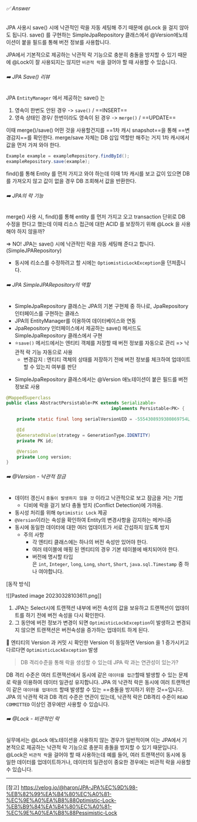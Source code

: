 
###### ✅ Answer 
JPA 사용시 save() 시에 낙관적인 락을 자동 세팅해 주기 때문에 @Lock 을 걸지 않아도 됩니다. 
save() 를 구현하는 SimpleJpaRepository 클래스에서 @Version에노테이션이 붙을 필드를 통해 버전 정보를 사용합니다. 

JPA에서 기본적으로 제공하는 낙관적 락 기능으로 충분히 충돌을 방지할 수 있기 때문에 @Lock이 잘 사용되지는 않지만  `비관적 락`을 걸어야 할 때 사용할 수 있습니다. 

###### ➡️ JPA Save() 리뷰 
JPA `EntityManager` 에서 제공하는 save() 는 
1. 영속이 한번도 안된 경우 -> `save()` / ==INSERT==
2. 영속 상태인 경우/ 한번이라도 영속이 된 경우 -> `merge()` / ==UPDATE==

이때 merge()/save() 어떤 것을 사용할건지를 ==1차 캐시 snapshot==을 통해 ==변경감지==를 확인한다. 
merge/save 자체는 DB 삽입 역할만 해주는 거지 1차 캐시에서 값을 먼저 가져 와야 한다. 

```java
Example example = exampleRepository.findById();
exampleRepository.save(example);
```

find()를 통해 Entity 를 먼저 가지고 와야 하는데 이때 1차 캐시를 보고
값이 있으면 DB 를 가져오지 않고 값이 없을 경우 DB 조회해서 값을 반환한다. 

###### ➡️ JPA의 락 기능  

merge() 사용 시, find()를 통해 entity 를 먼저 가지고 오고 transaction 단위로 DB 수정을 한다고 했는데 이때 리소스 접근에 대한 ACID 를 보장하기 위해 @Lock 을 사용해야 하지 않을까? 

=> NO! JPA는 save() 시에 낙관적인 락을 자동 세팅해 준다고 합니다. (SimpleJPARepository) 
- 동시에 리소스를 수정하려고 할 시에는 `OptiomisticLockException`을 던져줍니다. 

###### ➡️ JPA SimpleJPARepository의 역할
- SimpleJpaRepository 클래스는 JPA의 기본 구현체 중 하나로, JpaRepository 인터페이스를 구현하는 클래스
- JPA의 EntityManager를 이용하여 데이터베이스와 연동
- JpaRepository 인터페이스에서 제공하는 save() 메서드도 SimpleJpaRepository 클래스에서 구현
- ⭐`save()` 메서드에서는 엔티티 객체를 저장할 때 버전 정보를 자동으로 관리 => 낙관적 락 기능 자동으로 사용 
	- 변경감지 : 엔티티 객체의 상태를 저장하기 전에 버전 정보를 체크하여 업데이트할 수 있는지 여부를 판단

* SimpleJpaRepository 클래스에서는 @Version 애노테이션이 붙은 필드를 버전 정보로 사용
```java
@MappedSuperclass
public class AbstractPersistable<PK extends Serializable> 
										implements Persistable<PK> {

    private static final long serialVersionUID = -5554308939380869754L;

    @Id
    @GeneratedValue(strategy = GenerationType.IDENTITY)
    private PK id;

    @Version
    private Long version;
}
```

###### ➡️ @Version - 낙관적 잠금 
* 데이터 갱신시 `충돌이 발생하지 않을 것` 이라고 낙관적으로 보고 잠금을 거는 기법
	 * 디비에 락을 걸기 보다 충돌 방지 (Conflict Detection)에 가까움. 
* 동시성 처리를 위해 `Optimistic Lock` 제공 
* `@Version`이라는 속성을 확인하여 Entity의 변경사항을 감지하는 메커니즘
* 동시에 동일한 데이터에 대한 여러 업데이트가 서로 간섭하지 않도록 방지
	* 주의 사항 
		* 각 엔티티 클래스에는 하나의 버전 속성만 있어야 한다.
		-   여러 테이블에 매핑 된 엔티티의 경우 기본 테이블에 배치되어야 한다.
		-   버전에 명시할 타입은 `int`, `Integer`, `long`, `Long`, `short`, `Short`, `java.sql.Timestamp` 중 하나 여야합니다.

[동작 방식]

![[Pasted image 20230328103611.png]]

1.  JPA는 Select시에 트랜잭션 내부에 버전 속성의 값을 보유하고 트랜젝션이 업데이트를 하기 전에 버전 속성을 다시 확인한다.
2.  그 동안에 버전 정보가 변경이 되면 `OptimisticLockException`이 발생하고 변경되지 않으면 트랜잭션은 버전속성을 증가하는 업데이트 하게 된다.

🔺 엔티티의 Version 과 커밋 시 확인한 Version 이 동일하면 Version 을 1 증가시키고 다르다면 `OptimisticLockException` 발생 

> DB 격리수준을 통해 락을 생성할 수 있는데 JPA 락 과는 연관성이 있는가? 

DB  격리 수준은 여러 트랜잭션에서 동시에 같은 `데이터를 접근`할때 발생할 수 있는 문제로 락을 이용하여 데이터 일관성 유지합니다. 
JPA 의 낙관적 락은 동시에 여러 트랜잭션이 같은 `데이터를 업데이트` 할때 발생할 수 있는 ==충돌을 방지하기 위한 것==입니다. 
JPA 의 낙관적 락과 DB 격리 수준은 연관이 있는데, 낙관적 락은 DB격리 수준이 `READ COMMITTED` 이상인 경우에만 사용할 수 있습니다. 

###### ➡️ @Lock - 비관적인 락 
실무에서는 @Lock 애노테이션을 사용하지 않는 경우가 일반적이며 
이는 JPA에서 기본적으로 제공하는 낙관적 락 기능으로 충분히 충돌을 방지할 수 있기 때문입니다.
@Lock은  `비관적 락`을 걸어야 할 때 사용하는데
예를 들어, 여러 트랜잭션이 동시에 동일한 데이터를 업데이트하거나, 데이터의 일관성이 중요한 경우에는 비관적 락을 사용할 수 있습니다.


-----
[참고]
https://velog.io/@haron/JPA-JPA%EC%9D%98-%EB%82%99%EA%B4%80%EC%A0%81-%EC%9E%A0%EA%B8%88Optimistic-Lock-%EB%B9%84%EA%B4%80%EC%A0%81-%EC%9E%A0%EA%B8%88Pessimistic-Lock